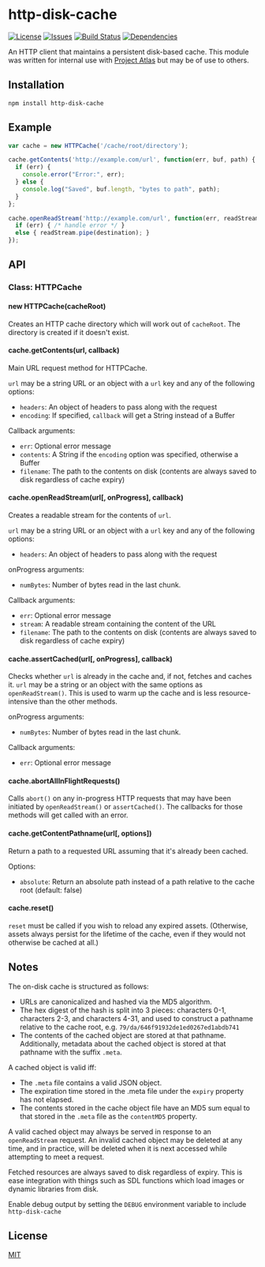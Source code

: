 # http-disk-cache

[![License](https://img.shields.io/github/license/artillery/node-http-disk-cache.svg)](https://github.com/artillery/node-http-disk-cache/blob/master/LICENSE)
[![Issues](https://img.shields.io/github/issues/artillery/node-http-disk-cache.svg)](https://github.com/artillery/node-http-disk-cache/issues)
[![Build Status](https://img.shields.io/circleci/project/artillery/node-http-disk-cache.svg)](https://circleci.com/gh/artillery/node-http-disk-cache)
[![Dependencies](https://img.shields.io/gemnasium/artillery/node-http-disk-cache.svg)](https://gemnasium.com/artillery/node-http-disk-cache)

An HTTP client that maintains a persistent disk-based cache. This module was written for internal use with [Project Atlas](https://www.artillery.com/atlas) but may be of use to others.

## Installation

    npm install http-disk-cache

## Example

```javascript
var cache = new HTTPCache('/cache/root/directory');

cache.getContents('http://example.com/url', function(err, buf, path) {
  if (err) {
    console.error("Error:", err);
  } else {
    console.log("Saved", buf.length, "bytes to path", path);
  }
};

cache.openReadStream('http://example.com/url', function(err, readStream) {
  if (err) { /* handle error */ }
  else { readStream.pipe(destination); }
});
```

## API

### Class: HTTPCache

#### new HTTPCache(cacheRoot)

Creates an HTTP cache directory which will work out of `cacheRoot`. The directory is created if it doesn't exist.

#### cache.getContents(url, callback)

Main URL request method for HTTPCache.

`url` may be a string URL or an object with a `url` key and any of the following options:
- `headers`: An object of headers to pass along with the request
- `encoding`: If specified, `callback` will get a String instead of a Buffer

Callback arguments:
- `err`: Optional error message
- `contents`: A String if the `encoding` option was specified, otherwise a Buffer
- `filename`: The path to the contents on disk (contents are always saved to disk regardless of cache expiry)

#### cache.openReadStream(url[, onProgress], callback)

Creates a readable stream for the contents of `url`.

`url` may be a string URL or an object with a `url` key and any of the following options:
- `headers`: An object of headers to pass along with the request

onProgress arguments:
- `numBytes`: Number of bytes read in the last chunk.

Callback arguments:
- `err`: Optional error message
- `stream`: A readable stream containing the content of the URL
- `filename`: The path to the contents on disk (contents are always saved to disk regardless of cache expiry)

#### cache.assertCached(url[, onProgress], callback)

Checks whether `url` is already in the cache and, if not, fetches and caches it. `url` may be a string or an object with the same options as `openReadStream()`. This is used to warm up the cache and is less resource-intensive than the other methods.

onProgress arguments:
- `numBytes`: Number of bytes read in the last chunk.

Callback arguments:
- `err`: Optional error message

#### cache.abortAllInFlightRequests()

Calls `abort()` on any in-progress HTTP requests that may have been initiated by `openReadStream()` or `assertCached()`. The callbacks for those methods will get called with an error.

#### cache.getContentPathname(url[, options])

Return a path to a requested URL assuming that it's already been cached.

Options:
- `absolute`: Return an absolute path instead of a path relative to the cache root (default: false)

#### cache.reset()

`reset` must be called if you wish to reload any expired assets. (Otherwise, assets always
persist for the lifetime of the cache, even if they would not otherwise be cached at all.)


## Notes

The on-disk cache is structured as follows:

- URLs are canonicalized and hashed via the MD5 algorithm.
- The hex digest of the hash is split into 3 pieces: characters 0-1, characters 2-3,
  and characters 4-31, and used to construct a pathname relative to the cache root, e.g.
  `79/da/646f91932de1ed0267ed1abdb741`
- The contents of the cached object are stored at that pathname. Additionally, metadata
  about the cached object is stored at that pathname with the suffix `.meta`.

A cached object is valid iff:

- The `.meta` file contains a valid JSON object.
- The expiration time stored in the .meta file under the `expiry` property has not elapsed.
- The contents stored in the cache object file have an MD5 sum equal to that stored in the
  `.meta` file as the `contentMD5` property.

A valid cached object may always be served in response to an `openReadStream` request.
An invalid cached object may be deleted at any time, and in practice, will be deleted when it
is next accessed while attempting to meet a request.

Fetched resources are always saved to disk regardless of expiry. This is ease integration with
things such as SDL functions which load images or dynamic libraries from disk.

Enable debug output by setting the `DEBUG` environment variable to include `http-disk-cache`

## License

[MIT](https://github.com/artillery/node-http-disk-cache/blob/master/LICENSE)
